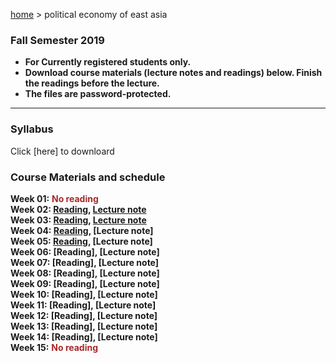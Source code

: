 [home](https://hirosasada.github.io/) > political economy of east asia   
### Fall Semester 2019  
- **For Currently registered students only.**  
- **Download course materials (lecture notes and readings) below. Finish the readings before the lecture.**  
- **The files are password-protected.**  
__________________________________________________________  
  
### Syllabus  
  Click [here] to downloard   
   
### Course Materials and schedule  
  
**Week 01:** **<font color="Brown">No reading</font>**    
**Week 02: [Reading](https://drive.google.com/open?id=1neyb1D6IANaaxw-pO52b5WEDGtk7Tw4u), [Lecture note](https://drive.google.com/open?id=17JhKLGHVqTdDSQvBfQgzFi76sDQs-_L2)**    
**Week 03: [Reading](https://drive.google.com/open?id=1Yz5rLmOBIthgbqry350WfQQnv831BOV8), [Lecture note](https://drive.google.com/open?id=1D6vJypy8C2m-xn-2Ev2xl1bxGEzDkuho)**   
**Week 04: [Reading](https://drive.google.com/open?id=1HjHSdACZEkCXGbVBEOK8HCNIUitjjpb7), [Lecture note]**   
**Week 05: [Reading](https://drive.google.com/open?id=1osRi17xDqCOIgldmComKqV4o3EKoWfZ8), [Lecture note]**     
**Week 06: [Reading], [Lecture note]**     
**Week 07: [Reading], [Lecture note]**      
**Week 08: [Reading], [Lecture note]**    
**Week 09: [Reading], [Lecture note]**   
**Week 10: [Reading], [Lecture note]**    
**Week 11: [Reading], [Lecture note]**    
**Week 12: [Reading], [Lecture note]**   
**Week 13: [Reading], [Lecture note]**   
**Week 14: [Reading], [Lecture note]**    
**Week 15:** **<font color="Brown">No reading</font>**    
  
